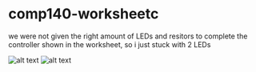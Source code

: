 # comp140-worksheetc
we were not given the right amount of LEDs and resitors to complete the controller shown in the worksheet, so i just stuck with 2 LEDs

![alt text](comp140-worksheetc\img1.jpg)
![alt text](comp140-worksheetc\img2.jpg)